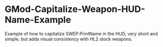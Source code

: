 # GMod-Capitalize-Weapon-HUD-Name-Example
Example of how to capitalize SWEP.PrintName in the HUD, very short and simple, but adds visual consistency with HL2 stock weapons.
